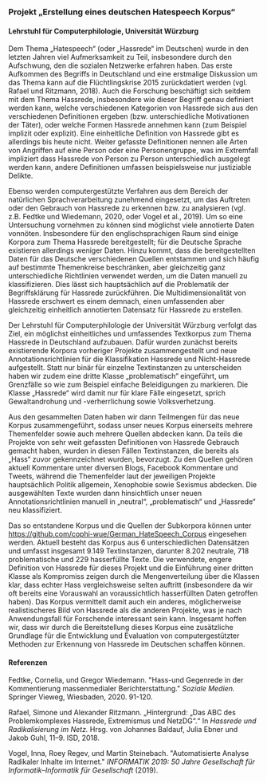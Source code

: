 ### Projekt „Erstellung eines deutschen Hatespeech Korpus“
#### Lehrstuhl für Computerphilologie, Universität Würzburg

Dem Thema „Hatespeech“ (oder „Hassrede“ im Deutschen) wurde in den letzten Jahren viel Aufmerksamkeit zu Teil, insbesondere durch den Aufschwung, den die sozialen Netzwerke erfahren haben. Das erste Aufkommen des Begriffs in Deutschland und eine erstmalige Diskussion um das Thema kann auf die Flüchtlingskrise 2015 zurückdatiert werden (vgl. Rafael und Ritzmann, 2018). Auch die Forschung beschäftigt sich seitdem mit dem Thema Hassrede, insbesondere wie dieser Begriff genau definiert werden kann, welche verschiedenen Kategorien von Hassrede sich aus den verschiedenen Definitionen ergeben (bzw. unterschiedliche Motivationen der Täter), oder welche Formen Hassrede annehmen kann (zum Beispiel implizit oder explizit). Eine einheitliche Definition von Hassrede gibt es allerdings bis heute nicht. Weiter gefasste Definitionen nennen alle Arten von Angriffen auf eine Person oder eine Personengruppe, was im Extremfall impliziert dass Hassrede von Person zu Person unterschiedlich ausgelegt werden kann, andere Definitionen umfassen beispielsweise nur justiziable Delikte.

Ebenso werden computergestützte Verfahren aus dem Bereich der natürlichen Sprachverarbeitung  zunehmend eingesetzt, um das Auftreten oder den Gebrauch von Hassrede zu erkennen bzw. zu analysieren (vgl. z.B. Fedtke und Wiedemann, 2020, oder Vogel et al., 2019). Um so eine Untersuchung vornehmen zu können sind möglichst viele annotierte Daten vonnöten. Insbesondere für den englischsprachigen Raum sind einige Korpora zum Thema Hassrede bereitgestellt; für die Deutsche Sprache existieren allerdings weniger Daten. Hinzu kommt, dass die bereitgestellten Daten für das Deutsche verschiedenen Quellen entstammen und sich häufig auf bestimmte Themenkreise beschränken, aber gleichzeitig ganz unterschiedliche Richtlinien verwendet werden, um die Daten manuell zu klassifizieren. Dies lässt sich hauptsächlich auf die Problematik der Begriffsklärung für Hassrede zurückführen. Die Multidimensionalität von Hassrede erschwert es einem demnach, einen umfassenden aber gleichzeitig einheitlich annotierten Datensatz für Hassrede zu erstellen.

Der Lehrstuhl für Computerphilologie der Universität Würzburg verfolgt das Ziel, ein möglichst einheitliches und umfassendes Textkorpus zum Thema Hassrede in Deutschland aufzubauen. Dafür wurden zunächst bereits existierende Korpora vorheriger Projekte zusammengestellt und neue Annotationsrichtlinien für die Klassifikation Hassrede und Nicht-Hassrede aufgestellt. Statt nur binär für einzelne Textinstanzen zu unterscheiden haben wir zudem eine dritte Klasse „problematisch“ eingeführt, um Grenzfälle so wie zum Beispiel einfache Beleidigungen zu markieren. Die Klasse „Hassrede“ wird damit nur für klare Fälle eingesetzt, sprich Gewaltandrohung und -verherrlichung sowie Volksverhetzung.

Aus den gesammelten Daten haben wir dann Teilmengen für das neue Korpus zusammengeführt, sodass unser neues Korpus einerseits mehrere Themenfelder sowie auch mehrere Quellen abdecken kann. Da teils die Projekte von sehr weit gefassten Definitionen von Hassrede Gebrauch gemacht haben, wurden in diesen Fällen Textinstanzen, die bereits als „Hass“ zuvor gekennzeichnet wurden, bevorzugt. Zu den Quellen gehören aktuell Kommentare unter diversen Blogs, Facebook Kommentare und Tweets, während die Themenfelder laut der jeweiligen Projekte hauptsächlich Politik allgemein, Xenophobie sowie Sexismus abdecken. Die ausgewählten Texte wurden dann hinsichtlich unser neuen Annotationsrichtlinien manuell in „neutral“, „problematisch“ und „Hassrede“ neu klassifiziert. 

Das so entstandene Korpus und die Quellen der Subkorpora können unter https://github.com/cophi-wue/German_HateSpeech_Corpus eingesehen werden. Aktuell besteht das Korpus aus 6 unterschiedlichen Datensätzen und umfasst insgesamt  9.149 Textinstanzen, darunter 8.202 neutrale, 718 problematische und 229 hasserfüllte Texte. Die verwendete, engere Definition von Hassrede für dieses Projekt und die Einführung einer dritten Klasse als Kompromiss zeigen durch die Mengenverteilung über die Klassen klar, dass echter Hass vergleichsweise selten auftritt (insbesondere da wir oft bereits eine Vorauswahl an voraussichtlich hasserfüllten Daten getroffen haben). Das Korpus vermittelt damit auch ein anderes, möglicherweise realistischeres Bild von Hassrede als die anderen Projekte, was je nach Anwendungsfall für Forschende interessant sein kann. Insgesamt hoffen wir, dass wir durch die Bereitstellung dieses Korpus eine zusätzliche Grundlage für die Entwicklung und Evaluation von computergestützter Methoden zur Erkennung von Hassrede im Deutschen schaffen können.

#### Referenzen

Fedtke, Cornelia, und Gregor Wiedemann. "Hass-und Gegenrede in der Kommentierung massenmedialer Berichterstattung." *Soziale Medien.* Springer Vieweg, Wiesbaden, 2020. 91-120.

Rafael, Simone und Alexander Ritzmann. „Hintergrund: „Das ABC des Problemkomplexes Hassrede, Extremismus und NetzDG“.“ In *Hassrede und Radikalisierung im Netz.* Hrsg. von Johannes Baldauf, Julia Ebner und Jakob Guhl, 11–9. ISD, 2018. 

Vogel, Inna, Roey Regev, und Martin Steinebach. "Automatisierte Analyse Radikaler Inhalte im Internet." *INFORMATIK 2019: 50 Jahre Gesellschaft für Informatik–Informatik für Gesellschaft* (2019).
